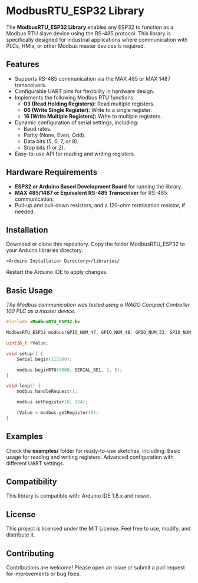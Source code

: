 # ModbusRTU_ESP32 Library

The **ModbusRTU_ESP32 Library** enables any ESP32 to function as a Modbus RTU slave device using the RS-485 protocol. This library is specifically designed for industrial applications where communication with PLCs, HMIs, or other Modbus master devices is required.

## Features
- Supports RS-485 communication via the MAX 485 or MAX 1487 transceivers.
- Configurable UART pins for flexibility in hardware design.
- Implements the following Modbus RTU functions:
	- **03 (Read Holding Registers):** Read multiple registers.
	- **06 (Write Single Register):** Write to a single register.
	- **16 (Write Multiple Registers):** Write to multiple registers.
- Dynamic configuration of serial settings, including:
	- Baud rates.
	- Parity (None, Even, Odd).
	- Data bits (5, 6, 7, or 8).
	- Stop bits (1 or 2).
- Easy-to-use API for reading and writing registers.

## Hardware Requirements
- **ESP32 or Arduino Based Development Board** for running the library.
- **MAX 485/1487 or Equivalent RS-485 Transceiver** for RS-485 communication.
- Pull-up and pull-down resistors, and a 120-ohm termination resistor, if needed.

## Installation
Download or clone this repository.
Copy the folder ModbusRTU_ESP32 to your Arduino libraries directory:
```
<Arduino Installation Directory>/libraries/
```
Restart the Arduino IDE to apply changes.

## Basic Usage
*The Modbus communication was tested using a WAGO Compact Controller 100 PLC as a master device.*

```cpp
#include <ModbusRTU_ESP32.h>

ModbusRTU_ESP32 modbus(GPIO_NUM_47, GPIO_NUM_48, GPIO_NUM_33, GPIO_NUM_34);

uint16_t rValue;

void setup() {
    Serial.begin(115200);

    modbus.beginRTU(9600, SERIAL_8E1, 1, 3);
}

void loop() {
    modbus.handleRequest();

    modbus.setRegister(0, 254);

    rValue = modbus.getRegister(0);
}
```

## Examples
Check the **examples/** folder for ready-to-use sketches, including:
Basic usage for reading and writing registers.
Advanced configuration with different UART settings.

## Compatibility
This library is compatible with:
Arduino IDE 1.8.x and newer.

## License
This project is licensed under the MIT License. Feel free to use, modify, and distribute it.

## Contributing
Contributions are welcome! Please open an issue or submit a pull request for improvements or bug fixes.
